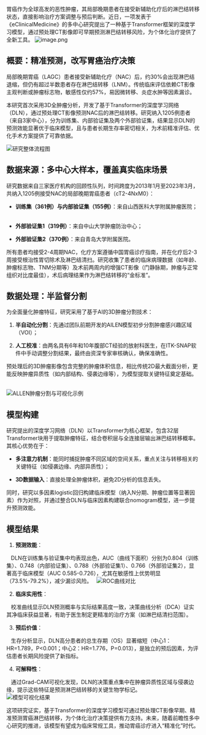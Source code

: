 胃癌作为全球高发的恶性肿瘤，其局部晚期患者在接受新辅助化疗后的淋巴结转移状态，直接影响治疗方案调整与预后判断。近日，一项发表于《eClinicalMedicine》的多中心研究提出了一种基于Transformer框架的深度学习模型，通过预处理CT影像即可早期预测淋巴结转移风险，为个体化治疗提供了全新工具。
![image.png](https://s2.loli.net/2025/08/23/g1GPJpiL5nTlbeA.png)

## 概要：精准预测，改写胃癌治疗决策  

局部晚期胃癌（LAGC）患者接受新辅助化疗（NAC）后，约30%会出现淋巴结退缩，但仍有超过半数患者存在淋巴结转移（LNM）。传统临床评估依赖CT影像主观判断或肿瘤标志物，敏感性仅约57%，易因微转移、炎症水肿等因素漏诊。  

本研究首次采用3D全肿瘤分析，开发了基于Transformer的深度学习网络（DLN），通过预处理CT影像预测NAC后的淋巴结转移。研究纳入1205例患者（来自3家中心），分为训练集、内部验证集及两个外部验证集，结果显示DLN的预测效能显著优于临床模型，且与患者长期生存率密切相关，为术前精准评估、优化手术方案提供了可靠依据。  

![研究整体流程图](https://s2.loli.net/2025/08/23/puSKzk5IUBinqTa.png)

## 数据来源：多中心大样本，覆盖真实临床场景  

研究数据来自三家医疗机构的回顾性队列，时间跨度为2013年1月至2023年3月，共纳入1205例接受NAC的局部晚期胃癌患者（cT2-4NxM0）：  

- **训练集（361例）与内部验证集（155例）**：来自山西医科大学附属肿瘤医院；  

- **外部验证集1（319例）**：来自中山大学肿瘤防治中心；  

- **外部验证集2（370例）**：来自青岛大学附属医院。  

所有患者均接受2-4周期NAC，化疗方案遵循中国胃癌诊疗指南，并在化疗后2-3周接受根治性胃切除术及淋巴结清扫。研究收集了患者的临床病理数据（如年龄、肿瘤标志物、TNM分期等）及术前两周内的增强CT影像（门静脉期，肿瘤与正常组织对比度最佳），术后病理结果作为淋巴结转移的“金标准”。  

## 数据处理：半监督分割

为全面量化肿瘤特征，研究采用了基于AI的3D肿瘤分割技术：  

1. **半自动化分割**：先通过团队前期开发的AILEN模型初步分割肿瘤感兴趣区域（VOI）；  

2. **人工校准**：由两名具有6年和10年腹部CT经验的放射科医生，在ITK-SNAP软件中手动调整分割结果，最终由资深专家审核确认，确保准确性。  

预处理后的3D肿瘤影像包含完整的肿瘤体积信息，相比传统2D最大截面分析，更能反映肿瘤异质性（如内部结构、侵袭边缘等），为模型提取关键特征奠定基础。  

![ALLEN肿瘤分割与可视化示例](https://s2.loli.net/2025/08/23/RTys6HOYdvqXmzc.png)

## 模型构建

研究提出的深度学习网络（DLN）以Transformer为核心框架，包含32层Transformer块用于提取肿瘤特征，结合卷积层与全连接层输出淋巴结转移概率。其核心优势在于：  

- **多注意力机制**：能同时捕捉肿瘤不同区域的空间关系，重点关注与转移相关的关键特征（如侵袭边缘、内部异质性）；  

- **3D数据输入**：直接处理全肿瘤体积，避免2D分析的信息丢失。  

同时，研究以多因素logistic回归构建临床模型（纳入N分期、肿瘤位置等显著因素）作为对照，并通过整合DLN与临床因素构建联合nomogram模型，进一步提升预测效能。  

## 模型结果

1. **预测效能**：  

   DLN在训练集与验证集中均表现出色，AUC（曲线下面积）分别为0.804（训练集）、0.748（内部验证集）、0.788（外部验证集1）、0.766（外部验证集2），显著高于临床模型（AUC 0.585-0.726），尤其在敏感性上优势明显（73.5%-79.2%），减少漏诊风险。  
![ROC曲线对比](https://s2.loli.net/2025/08/23/9zBeAUg6WtmisoY.png)


2. **临床实用性**：  

   校准曲线显示DLN预测概率与实际结果高度一致，决策曲线分析（DCA）证实其净临床获益显著，有助于医生制定更精准的治疗方案（如淋巴结清扫范围）。  

3. **预后价值**：  

   生存分析显示，DLN高分患者的总生存期（OS）显著缩短（中心1：HR=1.789，P<0.001；中心2：HR=1.776，P=0.013），是独立的预后因素，为评估患者长期风险提供了新指标。  

4. **可解释性**：  

   通过Grad-CAM可视化发现，DLN的决策重点集中在肿瘤异质性区域与侵袭边缘，提示这些特征是预测淋巴结转移的关键生物学标记。  
   
      ![模型可视化结果](https://s2.loli.net/2025/08/23/dQEJzfhIDwNeglA.png)
   

这项研究证实，基于Transformer的深度学习模型可通过预处理CT影像早期、精准预测胃癌淋巴结转移，为个体化治疗决策提供有力支持。未来，随着前瞻性多中心研究的推进，该模型有望成为临床常规工具，推动胃癌诊疗进入“精准化”时代。  
